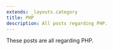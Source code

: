 ```yaml
---
extends: _layouts.category
title: PHP
description: All posts regarding PHP.
---
```


These posts are all regarding PHP.
